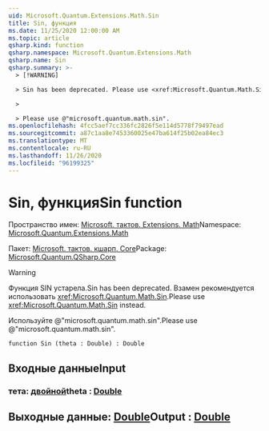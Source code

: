 ```yaml
---
uid: Microsoft.Quantum.Extensions.Math.Sin
title: Sin, функция
ms.date: 11/25/2020 12:00:00 AM
ms.topic: article
qsharp.kind: function
qsharp.namespace: Microsoft.Quantum.Extensions.Math
qsharp.name: Sin
qsharp.summary: >-
  > [!WARNING]

  > Sin has been deprecated. Please use <xref:Microsoft.Quantum.Math.Sin> instead.

  >

  > Please use @"microsoft.quantum.math.sin".
ms.openlocfilehash: 4fcc5aef7cc336fc2826f5e114d5778f79497ead
ms.sourcegitcommit: a87c1aa8e7453360025e47ba614f25b02ea84ec3
ms.translationtype: MT
ms.contentlocale: ru-RU
ms.lasthandoff: 11/26/2020
ms.locfileid: "96199325"
---
```

# <a name="sin-function"></a><span data-ttu-id="64b9d-102">Sin, функция</span><span class="sxs-lookup"><span data-stu-id="64b9d-102">Sin function</span></span>

<span data-ttu-id="64b9d-103">Пространство имен: [Microsoft. тактов. Extensions. Math](xref:Microsoft.Quantum.Extensions.Math)</span><span class="sxs-lookup"><span data-stu-id="64b9d-103">Namespace: [Microsoft.Quantum.Extensions.Math](xref:Microsoft.Quantum.Extensions.Math)</span></span>

<span data-ttu-id="64b9d-104">Пакет: [Microsoft. тактов. кшарп. Core](https://nuget.org/packages/Microsoft.Quantum.QSharp.Core)</span><span class="sxs-lookup"><span data-stu-id="64b9d-104">Package: [Microsoft.Quantum.QSharp.Core](https://nuget.org/packages/Microsoft.Quantum.QSharp.Core)</span></span>


> [!WARNING]
> <span data-ttu-id="64b9d-105">Функция SIN устарела.</span><span class="sxs-lookup"><span data-stu-id="64b9d-105">Sin has been deprecated.</span></span> <span data-ttu-id="64b9d-106">Взамен рекомендуется использовать <xref:Microsoft.Quantum.Math.Sin>.</span><span class="sxs-lookup"><span data-stu-id="64b9d-106">Please use <xref:Microsoft.Quantum.Math.Sin> instead.</span></span>
>
> <span data-ttu-id="64b9d-107">Используйте @"microsoft.quantum.math.sin".</span><span class="sxs-lookup"><span data-stu-id="64b9d-107">Please use @"microsoft.quantum.math.sin".</span></span>



```qsharp
function Sin (theta : Double) : Double
```


## <a name="input"></a><span data-ttu-id="64b9d-108">Входные данные</span><span class="sxs-lookup"><span data-stu-id="64b9d-108">Input</span></span>

### <a name="theta--double"></a><span data-ttu-id="64b9d-109">тета: [двойной](xref:microsoft.quantum.lang-ref.double)</span><span class="sxs-lookup"><span data-stu-id="64b9d-109">theta : [Double](xref:microsoft.quantum.lang-ref.double)</span></span>





## <a name="output--double"></a><span data-ttu-id="64b9d-110">Выходные данные: [Double](xref:microsoft.quantum.lang-ref.double)</span><span class="sxs-lookup"><span data-stu-id="64b9d-110">Output : [Double](xref:microsoft.quantum.lang-ref.double)</span></span>

